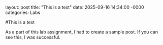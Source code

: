 layout: post
title: "This is a test"
date: 2025-09-16 14:34:00 -0000
categories: Labs

#This is a test

As a part of this lab assignment, I had to create a sample post. If you can see this, I was successful.